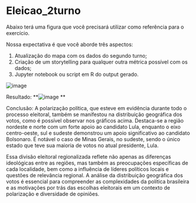 # Eleicao_2turno
 Abaixo terá uma figura que você precisará utilizar como referência para o exercício. 
 
Nossa expectativa é que você aborde três aspectos: 
1. Atualização do mapa com os dados do segundo turno;
2. Criação de um storytelling para qualquer outra métrica possível com os dados;
3. Jupyter notebook ou script em R do output gerado.

![image](https://github.com/thaisgulias/Eleicao_2turno/assets/122481212/048f3766-8fbd-4667-b64b-82824db36aff)


Resultado: 
**![image](https://github.com/thaisgulias/Eleicao_2turno/assets/122481212/4503910e-6696-4c14-8ea9-ff868d3a7ebd)
**

Conclusão:
A polarização política, que esteve em evidência durante todo o processo eleitoral, também se manifestou na distribuição geográfica dos votos, como é possível observar nos gráficos acima. Destaca-se a região nordeste e norte com um forte apoio ao candidato Lula, enquanto o eixo centro-oeste, sul e sudeste demonstrou um apoio significativo ao candidato Bolsonaro. É notável o caso de Minas Gerais, no sudeste, sendo o único estado que teve sua maioria de votos no atual presidente, Lula.

Essa divisão eleitoral regionalizada reflete não apenas as diferenças ideológicas entre as regiões, mas também as preocupações específicas de cada localidade, bem como a influência de líderes políticos locais e questões de relevância regional. A análise da distribuição geográfica dos votos é essencial para compreender as complexidades da política brasileira e as motivações por trás das escolhas eleitorais em um contexto de polarização e diversidade de opiniões.
